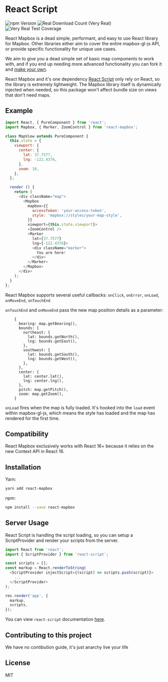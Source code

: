 # React Script

![npm Version](https://img.shields.io/badge/npm-v1.0.0-blue.svg)
![Real Download Count (Very Real)](https://img.shields.io/badge/proud%20dads-none%20I%20am%20a%20disappointment-red.svg?longCache=true&style=flat)
![Very Real Test Coverage](https://img.shields.io/badge/github%20stars-700MM-brightgreen.svg)

React Mapbox is a dead simple, performant, and easy to use React library for Mapbox. Other libraries either aim to cover the entire mapbox-gl-js API, or provide specific functionality for unique use cases.

We aim to give you a dead simple set of basic map components to work with, and if you end up needing more advanced functionality you can fork it and [make your own](https://blog.mapbox.com/mapbox-gl-js-react-764da6cc074a).

React Mapbox and it's one dependency [React Script](https://github.com/flip-inc/react-script) only rely on React, so the library is extremely lightweight. The Mapbox library itself is dynamically injected when needed, so this package won't affect bundle size on views that don't need maps.

## Example
```javascript
import React, { PureComponent } from 'react';
import Mapbox, { Marker, ZoomControl } from 'react-mapbox';

class MapView extends PureComponent {
  this.state = {
    viewport: {
      center: {
        lat: 37.7577,
        lng: -122.4376,
      },
      zoom: 10,
    },
  };

  render () {
    return (
      <div className="map">
        <Mapbox
          mapbox={{
            accessToken: 'your-access-token',
            style: 'mapbox://styles/your-map-style',
          }}
          viewport={this.state.viewport}>
          <ZoomControl />
          <Marker
            lat={37.7577}
            lng={-122.4376}>
            <div className="marker">
              You are here!
            </div>
          </Marker>
        </Mapbox>
      </div>
    );
  }
};
```

React Mapbox supports several useful callbacks: `onClick`, `onError`, `onLoad`, `onMoveEnd`, `onTouchEnd`

`onTouchEnd` and `onMoveEnd` pass the new map position details as a parameter:
```
    {
      bearing: map.getBearing(),
      bounds: {
        northeast: {
          lat: bounds.getNorth(),
          lng: bounds.getEast(),
        },
        southwest: {
          lat: bounds.getSouth(),
          lng: bounds.getWest(),
        },
      },
      center: {
        lat: center.lat(),
        lng: center.lng(),
      },
      pitch: map.getPitch(),
      zoom: map.getZoom(),
    }
```

`onLoad` fires when the map is fully loaded. It's hooked into the `load` event within mapbox-gl-js, which means the style has loaded and the map has rendered for the first time.


## Compatibility

React Mapbox exclusively works with React 16+ because it relies on the new Context API in React 16.

## Installation

Yarn:
```bash
yarn add react-mapbox
```

npm:
```bash
npm install --save react-mapbox
```

## Server Usage

React Script is handling the script loading, so you can setup a ScriptProvider and render your scripts from the server.

```javascript
import React from 'react';
import { ScriptProvider } from 'react-script';

const scripts = [];
const markup = React.renderToString(
  <ScriptProvider injectScript={(script) => scripts.push(script)}>
    ...
  </ScriptProvider>
);

res.render('app', {
  markup,
  scripts,
});
```

You can view `react-script` documentation [here](https://github.com/flip-inc/react-script).

## Contributing to this project
We have no contibution guide, it's just anarchy live your life

## License
MIT
